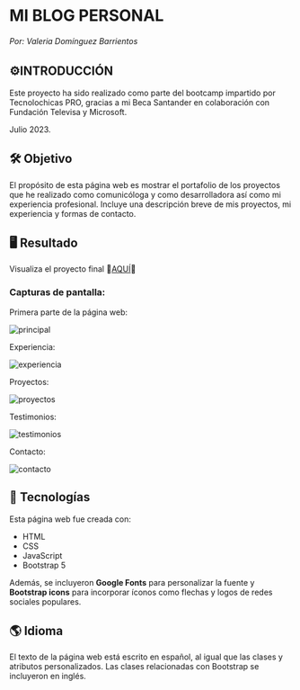 # MI BLOG PERSONAL
###### Por: Valeria Domínguez Barrientos

## ⚙️INTRODUCCIÓN

Este proyecto ha sido realizado como parte del bootcamp impartido por Tecnolochicas PRO, gracias a mi Beca Santander en colaboración con Fundación Televisa y Microsoft.

Julio 2023.

## 🛠 Objetivo

El propósito de esta página web es mostrar el portafolio de los proyectos que he realizado como comunicóloga y como desarrolladora así como mi experiencia profesional. Incluye una descripción breve de mis proyectos, mi experiencia y formas de contacto. 

## 🖥 Resultado
Visualiza el proyecto final 🔸[AQUÍ](https://axolotitos-byvalerydom.netlify.app/)🔸
### Capturas de pantalla:

Primera parte de la página web:

![principal](https://github.com/valerydom/MI-BLOG-PERSONAL/assets/139601134/410eef44-489b-42c4-8e82-0ab20a5bfec3)

Experiencia:

![experiencia](https://github.com/valerydom/MI-BLOG-PERSONAL/assets/139601134/8c6432b4-5329-440c-96f4-df948622515a)

Proyectos:

![proyectos](https://github.com/valerydom/MI-BLOG-PERSONAL/assets/139601134/f056c990-c0a1-4536-810a-c7c93cb43134)

Testimonios:

![testimonios](https://github.com/valerydom/MI-BLOG-PERSONAL/assets/139601134/1932b005-2bf8-4852-8e12-068e546ba0da)

Contacto:

![contacto](https://github.com/valerydom/MI-BLOG-PERSONAL/assets/139601134/1e0daf40-38ad-468f-ac4a-ee7a7a195eab)

## 💾 Tecnologías

Esta página web fue creada con:

* HTML
* CSS
* JavaScript 
* Bootstrap 5

Además, se incluyeron **Google Fonts** para personalizar la fuente y **Bootstrap icons** para incorporar íconos como flechas y logos de redes sociales populares. 

## 🌎 Idioma

El texto de la página web está escrito en español, al igual que las clases y atributos personalizados. Las clases relacionadas con Bootstrap se incluyeron en inglés.
